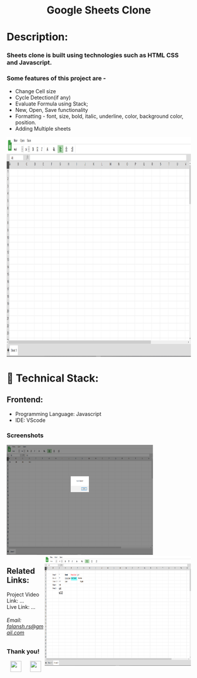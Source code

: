 <h1 align="center">
  Google Sheets Clone
</h1>

# Description:

### Sheets clone is built using technologies such as HTML CSS and Javascript.
### Some features of this project are -
- Change Cell size
- Cycle Detection(if any)
- Evaluate Formula using Stack;
- New, Open, Save functionality
- Formatting - font, size, bold, italic, underline, color, background color, position.
- Adding Multiple sheets

<img src="img/default.PNG" height="600px" width="1000px" >

# 🚀 Technical Stack:

## Frontend:
- Programming Language: Javascript
- IDE: VScode


### Screenshots
<img src="img/cycleDetected.PNG" height="300px" width="400px"   > 
<img src="img/feautures.PNG" height="300px" width="400px"  align = "right">


## Related Links:
Project Video Link: ... <br />
Live Link: ...

###### Email: falansh.rs@gmail.com

### Thank you!
<p align ="center">
  <a href="https://www.linkedin.com/in/falansh-siddh/" target="_blank"><img src="https://cdn.jsdelivr.net/npm/simple-icons@3.0.1/icons/linkedin.svg" style="background-color:white;" height="30"      width="30"></a>
  &nbsp;&nbsp;&nbsp;&nbsp;
  <a href="Soon" target="_blank"><img src="https://cdn.jsdelivr.net/npm/simple-icons@3.0.1/icons/twitter.svg" height="30" width="30"></a>
</p>
